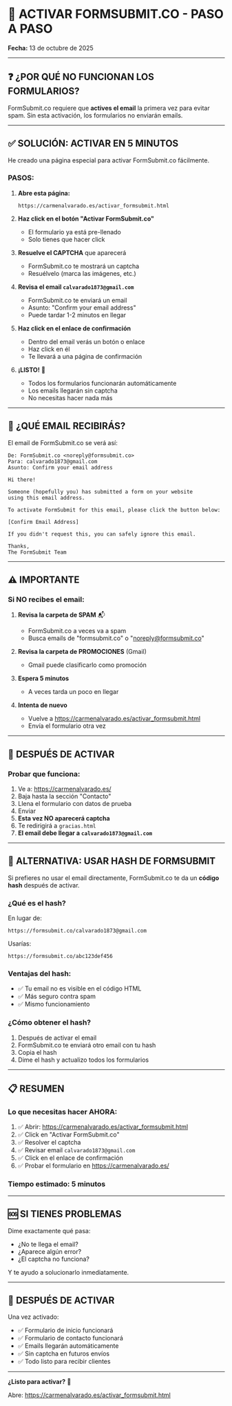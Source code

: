 # 🔑 ACTIVAR FORMSUBMIT.CO - PASO A PASO
**Fecha:** 13 de octubre de 2025

---

## ❓ ¿POR QUÉ NO FUNCIONAN LOS FORMULARIOS?

FormSubmit.co requiere que **actives el email** la primera vez para evitar spam. Sin esta activación, los formularios no enviarán emails.

---

## ✅ SOLUCIÓN: ACTIVAR EN 5 MINUTOS

He creado una página especial para activar FormSubmit.co fácilmente.

### **PASOS:**

1. **Abre esta página:**
   ```
   https://carmenalvarado.es/activar_formsubmit.html
   ```

2. **Haz click en el botón "Activar FormSubmit.co"**
   - El formulario ya está pre-llenado
   - Solo tienes que hacer click

3. **Resuelve el CAPTCHA** que aparecerá
   - FormSubmit.co te mostrará un captcha
   - Resuélvelo (marca las imágenes, etc.)

4. **Revisa el email `calvarado1873@gmail.com`**
   - FormSubmit.co te enviará un email
   - Asunto: "Confirm your email address"
   - Puede tardar 1-2 minutos en llegar

5. **Haz click en el enlace de confirmación**
   - Dentro del email verás un botón o enlace
   - Haz click en él
   - Te llevará a una página de confirmación

6. **¡LISTO!** 🎉
   - Todos los formularios funcionarán automáticamente
   - Los emails llegarán sin captcha
   - No necesitas hacer nada más

---

## 📧 ¿QUÉ EMAIL RECIBIRÁS?

El email de FormSubmit.co se verá así:

```
De: FormSubmit.co <noreply@formsubmit.co>
Para: calvarado1873@gmail.com
Asunto: Confirm your email address

Hi there!

Someone (hopefully you) has submitted a form on your website 
using this email address.

To activate FormSubmit for this email, please click the button below:

[Confirm Email Address]

If you didn't request this, you can safely ignore this email.

Thanks,
The FormSubmit Team
```

---

## ⚠️ IMPORTANTE

### **Si NO recibes el email:**

1. **Revisa la carpeta de SPAM** 📬
   - FormSubmit.co a veces va a spam
   - Busca emails de "formsubmit.co" o "noreply@formsubmit.co"

2. **Revisa la carpeta de PROMOCIONES** (Gmail)
   - Gmail puede clasificarlo como promoción

3. **Espera 5 minutos**
   - A veces tarda un poco en llegar

4. **Intenta de nuevo**
   - Vuelve a https://carmenalvarado.es/activar_formsubmit.html
   - Envía el formulario otra vez

---

## 🔄 DESPUÉS DE ACTIVAR

### **Probar que funciona:**

1. Ve a: https://carmenalvarado.es/
2. Baja hasta la sección "Contacto"
3. Llena el formulario con datos de prueba
4. Enviar
5. **Esta vez NO aparecerá captcha**
6. Te redirigirá a `gracias.html`
7. **El email debe llegar a `calvarado1873@gmail.com`**

---

## 🎯 ALTERNATIVA: USAR HASH DE FORMSUBMIT

Si prefieres no usar el email directamente, FormSubmit.co te da un **código hash** después de activar.

### **¿Qué es el hash?**

En lugar de:
```
https://formsubmit.co/calvarado1873@gmail.com
```

Usarías:
```
https://formsubmit.co/abc123def456
```

### **Ventajas del hash:**
- ✅ Tu email no es visible en el código HTML
- ✅ Más seguro contra spam
- ✅ Mismo funcionamiento

### **¿Cómo obtener el hash?**

1. Después de activar el email
2. FormSubmit.co te enviará otro email con tu hash
3. Copia el hash
4. Dime el hash y actualizo todos los formularios

---

## 📋 RESUMEN

### **Lo que necesitas hacer AHORA:**

1. ✅ Abrir: https://carmenalvarado.es/activar_formsubmit.html
2. ✅ Click en "Activar FormSubmit.co"
3. ✅ Resolver el captcha
4. ✅ Revisar email `calvarado1873@gmail.com`
5. ✅ Click en el enlace de confirmación
6. ✅ Probar el formulario en https://carmenalvarado.es/

### **Tiempo estimado:** 5 minutos

---

## 🆘 SI TIENES PROBLEMAS

Dime exactamente qué pasa:
- ¿No te llega el email?
- ¿Aparece algún error?
- ¿El captcha no funciona?

Y te ayudo a solucionarlo inmediatamente.

---

## 🎉 DESPUÉS DE ACTIVAR

Una vez activado:
- ✅ Formulario de inicio funcionará
- ✅ Formulario de contacto funcionará
- ✅ Emails llegarán automáticamente
- ✅ Sin captcha en futuros envíos
- ✅ Todo listo para recibir clientes

---

**¿Listo para activar?** 🚀

Abre: https://carmenalvarado.es/activar_formsubmit.html

